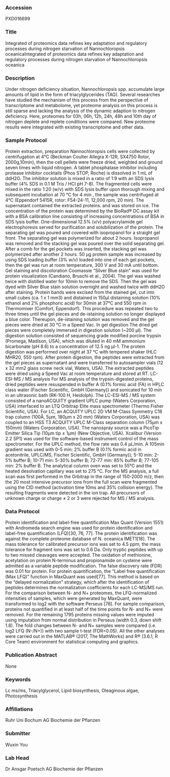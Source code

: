 ### Accession
PXD016699

### Title
Integrated of proteomics data refines key adaptation and regulatory processes during nitrogen starvation of Nannochloropsis oceanicaIntegrated of proteomics data refines key adaptation and regulatory processes during nitrogen starvation of Nannochloropsis oceanica

### Description
Under nitrogen deficiency situation, Nannochloropsis spp. accumulate large amounts of lipid in the form of triacylglycerides (TAG). Several researches have studied the mechanism of this process from the perspective of transcriptome and metabolome, yet proteome analysis on this process is still sparse and lacking the analysis of the dynamic adaption to nitrogen deficiency. Here, proteomes for 03h, 06h, 12h, 24h, 48h and 10th day of nitrogen deplete and replete conditions were compared. New proteome results were integrated with existing transcriptome and other data.

### Sample Protocol
Protein extraction, preparation  Nannochloropsis cells were collected by centrifugation at 4℃ (Beckman Coulter Allegra X-12R, SX4750 Rotor, 2000g,10min), then the cell pellets were freeze dried, weighted and ground seven times with liquid nitrogen. A tablet phosphatase inhibitor including protease inhibitor cocktails (Phos STOP, Roche) is dissolved in 1 mL of ddH2O. The inhibitor solution is mixed in a ratio of 1:9 with an SDS lysis buffer (4% SDS in 0.1 M Tris / HCl pH 7-8). The fragmented cells were mixed in the ratio 1:20 (w/v) with SDS lysis buffer upon thorough mixing and subsequent  incubation at 70 °C for 4 min , the sample was centrifuged at 4℃ (Eppendorf 5415R, rotor: F54-24-11, 12,000 rpm, 20 min). The supernatant contained the extracted proteins. and was stored on ice. The concentration of the protein was determined by the BioRad® DC assay kit with a BSA calibration line consisting of increasing concentrations of BSA in SDS lysis buffer.  One-dimensional 12.5% (v/v) polyacrylamide gel electrophoresis served for purification and solubilization of the protein. The separating gel was poured and covered with isopropanol for a straight gel front. The separating gel was polymerized for about 2 hours. Isopropanol was removed and the stacking gel was poured over the solid separating gel. After a comb for the gel pockets was inserted, the stacking gel was polymerized after another 2 hours. 50 µg protein sample was increased by using SDS loading buffer (3% w/v) loaded into one of each gel pockets, then the gel was run at room temperature, 300 V and 30 mA until bottom. Gel staining and discoloration Coomassie “Silver Blue stain” was used for protein visualization (Candiano, Bruschi et al., 2004). The gel was washed twice with distilled water for 10min to remove the SDS. Then the gel was dyed with Silver Blue stain solution overnight and washed twice with ddH2O after staining. Protein bands were excised from the stained gel, cut into small cubes (ca. 1 x 1 mm3) and distained in 150μl distaining solution (10% ethanol and 2% phosphoric acid) for 30min at 37°C and 550 rpm in Thermomixer (Comfort, Eppendorf). This procedure was repeated two to three times until the gel pieces and de-istaining solution no longer displayed a blue color. Thereupon, de-istaining solution was removed and the gel pieces were dried at 30 °C in a Speed Vac.  In gel digestion The dried gel pieces were completely immersed in digestion solution (~200 µl). The digestion solution consisted of sequencing grade modified porcine trypsin (Promega, Madison, USA), which was diluted in 40 mM ammonium bicarbonate (pH 8.6) to a concentration of 12.5 ng µl-1. The protein digestion was performed over night at 37 °C with tempered shaker (HLC MHR20, 550 rpm). After protein digestion, the peptides were extracted from the gel pieces as supernatant and were transferred to autosampler vials (12 x 32 mm2 glass screw neck vial, Waters, USA). The extracted peptides were dried using a Speed Vac at room temperature and stored at RT. LC-ESI-MS / MS analysis For MS analysis of the trypsin-digested proteins, dried peptides were resuspended in buffer A (0.1% formic acid (FA) in HPLC class water (Fischer Scientific, GmbH (Germany)) and sonicated for 10 min in an ultrasonic bath (RK-100 H, Heidolph). The LC-ESI-MS / MS system consisted of a nanoACQUITY gradient UPLC pump (Waters Corporation, USA) interfaced to an LTQ Orbitrap Elite mass spectrometer (Thermo Fisher Scientific, USA). For LC, an ACQUITY UPLC 2D VM M-Class Symmetry C18 trap column (100Å, 5μm, 180μm x 20 mm) (Waters Corporation, USA) was coupled to an HSS T3 ACQUITY UPLC M-Class separation column (75μm x 150mm) (Waters Corporation, USA). The nanospray source was a PicoTip Emitter Silica Tip (10μm tip ± 1μm) (New Objective, USA). Xcalibur (Version 2.2 SP1) was used for the software-based instrument control of the mass spectrometer. For the UPLC method, the flow rate was 0.4 μL/min. A 105min gradient was used with 0-5 min: 2% buffer B (0.1% formic acid in acetonitrile, UPLC/MS, Fischer Scientific, GmbH (Germany)); 5-10 min: 2-5% buffer B; 10-71 min: 5-30% buffer B; 72-77 min: 85% buffer B; 77-105 min: 2% buffer B. The analytical column oven was set to 55°C and the heated desolvation capillary was set to 275 °C. For the MS analysis, a full scan was first performed in the Orbitrap in the range of 150-2000 m/z, then the 20 most intensive precursor ions from the full scan were fragmented using the CID method (activation time 10ms and 35% collision energy). The resulting fragments were detected in the ion trap. All precursors of unknown charge or charge ≠ 2 or 3 were rejected for MS / MS analysis.

### Data Protocol
Protein identification and label-free quantification Max Quant (Version 1551) with Andromeda search engine was used for protein identification and label-free quantification (LFQ)[30, 76, 77]. The protein identification was against the complete proteome database of N. oceanica IMET1[18]. The mass tolerance for calibrated precursor ions was set to 4.5 ppm; the mass tolerance for fragment ions was set to 0.6 Da. Only tryptic peptides with up to two missed cleavages were accepted. The oxidation of methionine, acetylation on protein N-terminus and propionamide on cysteine were admitted as a variable peptide modification. The false discovery rate (FDR) was 0.01 for protein. For protein quantification, the “Label free quantification (Max LFQ)” function in MaxQuant was used[77]. This method is based on the “delayed normalization” strategy, which after the identification of peptides determines the normalization coefficients for each LC-MS/MS run.  For the comparison between N- and N+ proteomes, the LFQ-normalized intensities of samples, which were generated by MaxQuant, were transformed to log2 with the software Perseus [78]. For sample comparison, proteins not quantified in at least half of the time points for N- and N+ were removed. For the remaining 1795 proteins missing values were imputed using imputation from normal distribution in Perseus (width 0.3, down shift 1.8). The fold changes between N- and N+ samples were compared (i.e. log2 LFQ (N-/N+)) with two sample t-test (FDR=0.05). All the other analyses were carried out in the MATLAB® (2017, The MathWorks) and R® (3.6.1, R Core Team) environment for statistical computing and graphics.

### Publication Abstract
None

### Keywords
Lc ms/ms, Triacylglycerol, Lipid biosynthesis, Oleaginous algae, Photosynthesis

### Affiliations
Ruhr Uni Bochum
AG Biochemie der Pflanzen

### Submitter
Wuxin You

### Lab Head
Dr Ansgar Poetsch
AG Biochemie der Pflanzen


